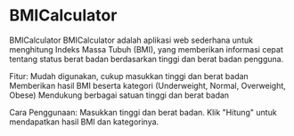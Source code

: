 # BMICalculator

BMICalculator
BMICalculator adalah aplikasi web sederhana untuk menghitung Indeks Massa Tubuh (BMI), yang memberikan informasi cepat tentang status berat badan berdasarkan tinggi dan berat badan pengguna.

Fitur:
Mudah digunakan, cukup masukkan tinggi dan berat badan
Memberikan hasil BMI beserta kategori (Underweight, Normal, Overweight, Obese)
Mendukung berbagai satuan tinggi dan berat badan

Cara Penggunaan:
Masukkan tinggi dan berat badan.
Klik "Hitung" untuk mendapatkan hasil BMI dan kategorinya.
